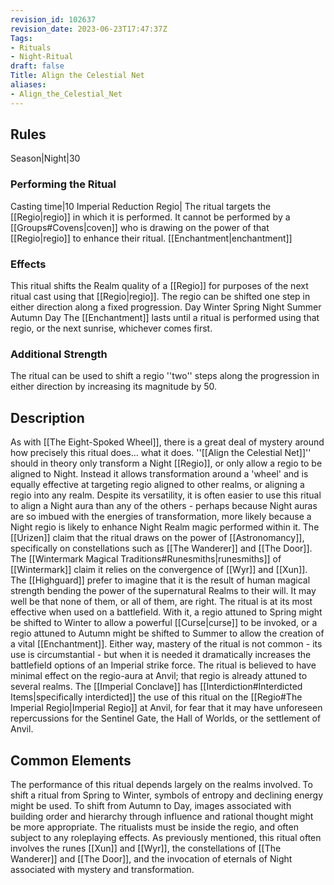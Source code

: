 ```yaml
---
revision_id: 102637
revision_date: 2023-06-23T17:47:37Z
Tags:
- Rituals
- Night-Ritual
draft: false
Title: Align the Celestial Net
aliases:
- Align_the_Celestial_Net
---
```

## Rules
Season|Night|30
### Performing the Ritual
Casting time|10 Imperial Reduction
Regio| The ritual targets the [[Regio|regio]] in which it is performed. It cannot be performed by a [[Groups#Covens|coven]] who is drawing on the power of that [[Regio|regio]] to enhance their ritual.
[[Enchantment|enchantment]]
### Effects
This ritual shifts the Realm quality of a [[Regio]] for purposes of the next ritual cast using that [[Regio|regio]].
The regio can be shifted one step in either direction along a fixed progression.
Day  Winter  Spring  Night  Summer  Autumn  Day
The [[Enchantment]] lasts until a ritual is performed using that regio, or the next sunrise, whichever comes first.
### Additional Strength
The ritual can be used to shift a regio ''two'' steps along the progression in either direction by increasing its magnitude by 50.
## Description
As with [[The Eight-Spoked Wheel]], there is a great deal of mystery around how precisely this ritual does... what it does. ''[[Align the Celestial Net]]'' should in theory only transform a Night [[Regio]], or only allow a regio to be aligned to Night. Instead it allows transformation around a 'wheel' and is equally effective at targeting regio aligned to other realms, or aligning a regio into any realm. Despite its versatility, it is often easier to use this ritual to align a Night aura than any of the others - perhaps because Night auras are so imbued with the energies of transformation, more likely because a Night regio is likely to enhance Night Realm magic performed within it.
The [[Urizen]] claim that the ritual draws on the power of [[Astronomancy]], specifically on constellations such as [[The Wanderer]] and [[The Door]]. The [[Wintermark Magical Traditions#Runesmiths|runesmiths]] of [[Wintermark]] claim it relies on the convergence of [[Wyr]] and [[Xun]]. The [[Highguard]] prefer to imagine that it is the result of human magical strength bending the power of the supernatural Realms to their will. It may well be that none of them, or all of them, are right.
The ritual is at its most effective when used on a battlefield. With it, a regio attuned to Spring might be shifted to Winter to allow a powerful [[Curse|curse]] to be invoked, or a regio attuned to Autumn might be shifted to Summer to allow the creation of a vital [[Enchantment]]. Either way, mastery of the ritual is not common - its use is circumstantial - but when it is needed it dramatically increases the battlefield options of an Imperial strike force.
The ritual is believed to have minimal effect on the regio-aura at Anvil; that regio is already attuned to several realms. The [[Imperial Conclave]] has [[Interdiction#Interdicted Items|specifically interdicted]] the use of this ritual on the [[Regio#The Imperial Regio|Imperial Regio]] at Anvil, for fear that it may have unforeseen repercussions for the Sentinel Gate, the Hall of Worlds, or the settlement of Anvil.
## Common Elements
The performance of this ritual depends largely on the realms involved. To shift a ritual from Spring to Winter, symbols of entropy and declining energy might be used. To shift from Autumn to Day, images associated with building order and hierarchy through influence and rational thought might be more appropriate. The ritualists must be inside the regio, and often subject to any roleplaying effects.
As previously mentioned, this ritual often involves the runes [[Xun]] and [[Wyr]], the constellations of [[The Wanderer]] and [[The Door]], and the invocation of eternals of Night associated with mystery and transformation.